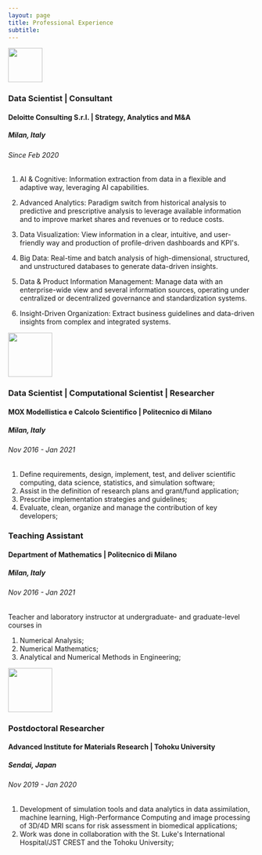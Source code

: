```yaml
---
layout: page
title: Professional Experience
subtitle:
---
```


<img style="align: right;" src="{{ url }}/assets/img/DLT-01.jpg" height="70">

### Data Scientist | Consultant
#### Deloitte Consulting S.r.l. | Strategy, Analytics and M&A
##### Milan, Italy
###### Since Feb 2020

1. AI & Cognitive:
Information extraction from data in a flexible and adaptive way, leveraging AI capabilities.

2. Advanced Analytics:
Paradigm switch from historical analysis to predictive and prescriptive analysis to leverage available information and to improve market shares and revenues or to reduce costs.

3. Data Visualization:
View information in a clear, intuitive, and user-friendly way and production of profile-driven dashboards and KPI's.

4. Big Data:
Real-time and batch analysis of high-dimensional, structured, and unstructured databases to generate data-driven insights.

5. Data & Product Information Management:
Manage data with an enterprise-wide view and several information sources, operating under centralized or decentralized governance and standardization systems.

6. Insight-Driven Organization:
Extract business guidelines and data-driven insights from complex and integrated systems.

<img style="align: right;" src="{{ url }}/assets/img/logo_polimi_01.png" height="90">

### Data Scientist | Computational Scientist | Researcher
#### MOX Modellistica e Calcolo Scientifico | Politecnico di Milano
##### Milan, Italy
###### Nov 2016 - Jan 2021

1. Define requirements, design, implement, test, and deliver scientific computing, data science, statistics, and simulation software;
2. Assist in the definition of research plans and grant/fund application;
3. Prescribe implementation strategies and guidelines;
4. Evaluate, clean, organize and manage the contribution of key developers;

### Teaching Assistant
#### Department of Mathematics | Politecnico di Milano
##### Milan, Italy
###### Nov 2016 - Jan 2021

Teacher and laboratory instructor at undergraduate- and graduate-level courses in
1. Numerical Analysis;
2. Numerical Mathematics;
3. Analytical and Numerical Methods in Engineering;

<img style="align: right;" src="{{ url }}/assets/img/logo_tohoku_01.png" height="90">

### Postdoctoral Researcher
#### Advanced Institute for Materials Research | Tohoku University
##### Sendai, Japan
###### Nov 2019 - Jan 2020

1. Development of simulation tools and data analytics in data assimilation, machine learning, High-Performance Computing and image processing of 3D/4D MRI scans for risk assessment in biomedical applications;
2. Work was done in collaboration with the St. Luke's International Hospital/JST CREST and the Tohoku University;